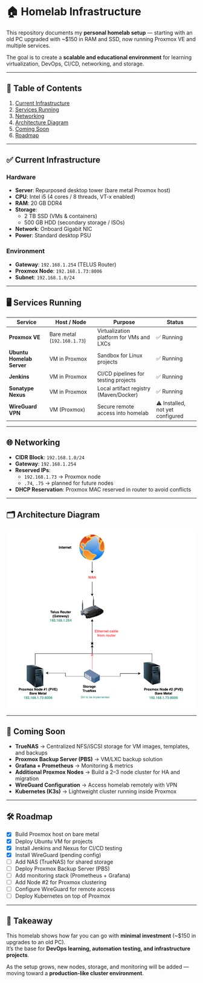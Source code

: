# 🏠 Homelab Infrastructure

This repository documents my **personal homelab setup** — starting with an old PC upgraded with ~$150 in RAM and SSD, now running Proxmox VE and multiple services.

The goal is to create a **scalable and educational environment** for learning virtualization, DevOps, CI/CD, networking, and storage.

---

## 📖 Table of Contents
1. [Current Infrastructure](#-current-infrastructure)
2. [Services Running](#-services-running)
3. [Networking](#-networking)
4. [Architecture Diagram](#-architecture-diagram)
5. [Coming Soon](#-coming-soon)
6. [Roadmap](#-roadmap)

---

## ✅ Current Infrastructure

### Hardware
- **Server**: Repurposed desktop tower (bare metal Proxmox host)
- **CPU**: Intel i5 (4 cores / 8 threads, VT-x enabled)
- **RAM**: 20 GB DDR4
- **Storage**:
  - 2 TB SSD (VMs & containers)
  - 500 GB HDD (secondary storage / ISOs)
- **Network**: Onboard Gigabit NIC
- **Power**: Standard desktop PSU

### Environment
- **Gateway**: `192.168.1.254` (TELUS Router)
- **Proxmox Node**: `192.168.1.73:8006`
- **Subnet**: `192.168.1.0/24`

---

## 🖥 Services Running

| Service    | Host / Node         | Purpose                                   | Status |
|------------|---------------------|-------------------------------------------|--------|
| **Proxmox VE** | Bare metal (`192.168.1.73`) | Virtualization platform for VMs and LXCs | ✅ Running |
| **Ubuntu Homelab Server** | VM in Proxmox | Sandbox for Linux projects | ✅ Running |
| **Jenkins** | VM in Proxmox | CI/CD pipelines for testing projects | ✅ Running |
| **Sonatype Nexus** | VM in Proxmox | Local artifact registry (Maven/Docker) | ✅ Running |
| **WireGuard VPN** | VM (Proxmox) | Secure remote access into homelab | ⚠️ Installed, not yet configured |

---

## 🌐 Networking

- **CIDR Block**: `192.168.1.0/24`
- **Gateway**: `192.168.1.254`
- **Reserved IPs**:
  - `192.168.1.73` → Proxmox node
  - `.74`, `.75` → planned for future nodes
- **DHCP Reservation**: Proxmox MAC reserved in router to avoid conflicts

---

## 🗂 Architecture Diagram

![Homelab Diagram](home-lab-diag2.png)

---

## 🔮 Coming Soon

- **TrueNAS** → Centralized NFS/iSCSI storage for VM images, templates, and backups
- **Proxmox Backup Server (PBS)** → VM/LXC backup solution
- **Grafana + Prometheus** → Monitoring & metrics
- **Additional Proxmox Nodes** → Build a 2–3 node cluster for HA and migration
- **WireGuard Configuration** → Access homelab remotely with VPN
- **Kubernetes (K3s)** → Lightweight cluster running inside Proxmox

---

## 🛠 Roadmap

- [x] Build Proxmox host on bare metal
- [x] Deploy Ubuntu VM for projects
- [x] Install Jenkins and Nexus for CI/CD testing
- [x] Install WireGuard (pending config)
- [ ] Add NAS (TrueNAS) for shared storage
- [ ] Deploy Proxmox Backup Server (PBS)
- [ ] Add monitoring stack (Prometheus + Grafana)
- [ ] Add Node #2 for Proxmox clustering
- [ ] Configure WireGuard for remote access
- [ ] Deploy Kubernetes on top of Proxmox

---

## 📌 Takeaway
This homelab shows how far you can go with **minimal investment** (~$150 in upgrades to an old PC).  
It’s the base for **DevOps learning, automation testing, and infrastructure projects**.

As the setup grows, new nodes, storage, and monitoring will be added — moving toward a **production-like cluster environment**.

